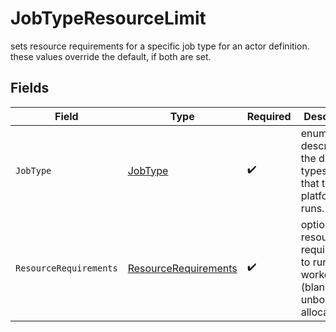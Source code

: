 # JobTypeResourceLimit

sets resource requirements for a specific job type for an actor definition. these values override the default, if both are set.


## Fields

| Field                                                                           | Type                                                                            | Required                                                                        | Description                                                                     |
| ------------------------------------------------------------------------------- | ------------------------------------------------------------------------------- | ------------------------------------------------------------------------------- | ------------------------------------------------------------------------------- |
| `JobType`                                                                       | [JobType](../../models/shared/jobtype.md)                                       | :heavy_check_mark:                                                              | enum that describes the different types of jobs that the platform runs.         |
| `ResourceRequirements`                                                          | [ResourceRequirements](../../models/shared/resourcerequirements.md)             | :heavy_check_mark:                                                              | optional resource requirements to run workers (blank for unbounded allocations) |